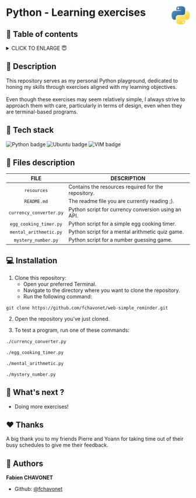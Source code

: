# Python - Learning exercises <img height="50px" align="right" src="./resources/images/logo-python.png" alt="Python logo.">

## 🔖 Table of contents

<details>
        <summary>
		CLICK TO ENLARGE 😇
        </summary>
	    📝 <a href="#description">Description</a>
        <br>
        🔨 <a href="#tech-stack">Tech stack</a>
        <br>
        📂 <a href="#files-description">Files description</a>
        <br>
        💻 <a href="#installation">Installation</a>
        <br>
        🔧 <a href="#whats-next">What's next ?</a>
        <br>
        ♥️ <a href="#thanks">Thanks</a>
        <br>
        👷 <a href="#authors">Authors</a>
</details>

## 📝 <span id="description">Description</span>

This repository serves as my personal Python playground, dedicated to honing my skills through exercises aligned with my learning objectives.
<br><br>
Even though these exercises may seem relatively simple, I always strive to approach them with care, particularly in terms of design, even when they are terminal-based programs.

## 🔨 <span id="tech-stack">Tech stack</span>

<p align="left">
    <img src="https://img.shields.io/badge/PYTHON-3776ab?logo=python&logoColor=white&style=for-the-badge" alt="Python badge">
    <img src="https://img.shields.io/badge/UBUNTU-e95420?logo=ubuntu&logoColor=white&style=for-the-badge" alt="Ubuntu badge">
    <img src="https://img.shields.io/badge/VIM-019733?logo=vim&logoColor=white&style=for-the-badge" alt="VIM badge">
<p>

## 📂 <span id="files-description">Files description</span>

| FILE                    | DESCRIPTION                                                  |
| :---------------------: | ------------------------------------------------------------ |
| `resources`             | Contains the resources required for the repository.          |
| `README.md`             | The readme file you are currently reading ;).                |
| `currency_converter.py` | Python script for currency conversion using an API.          |
| `egg_cooking_timer.py`  | Python script for a simple egg cooking timer.                |
| `mental_arithmetic.py`  | Python script for a mental arithmetic quiz game.             |
| `mystery_number.py`     | Python script for a number guessing game.                    |

## 💻 <span id="installation">Installation</span>

1. Clone this repository:
    - Open your preferred Terminal.
    - Navigate to the directory where you want to clone the repository.
    - Run the following command:
```
git clone https://github.com/fchavonet/web-simple_reminder.git
```

2. Open the repository you've just cloned.

3. To test a program, run one of these commands:
 ```
 ./currency_converter.py
 ```
 
 ```
 ./egg_cooking_timer.py
 ```

 ```
 ./mental_arithmetic.py
 ```

 ```
 ./mystery_number.py
 ```

## 🔧 <span id="whats-next">What's next ?</span>

- Doing more exercises!

## ♥️ <span id="thanks">Thanks</span>

A big thank you to my friends Pierre and Yoann for taking time out of their busy schedules to give me their feedback.

## 👷 <span id="authors">Authors</span>

**Fabien CHAVONET**
- Github: [@fchavonet](https://github.com/fchavonet)

